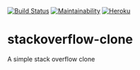 [![Build Status](https://travis-ci.com/davidokonji/stackoverflow-clone.svg?branch=develop)](https://travis-ci.com/davidokonji/stackoverflow-clone)
[![Maintainability](https://api.codeclimate.com/v1/badges/46699861fd280f8d1f2f/maintainability)](https://codeclimate.com/github/davidokonji/stackoverflow-clone/maintainability)
[![Heroku](https://img.shields.io/badge/Heroku-🚀-green)](https://stackoverflow-clone-dev.herokuapp.com)

# stackoverflow-clone
A simple stack overflow clone
